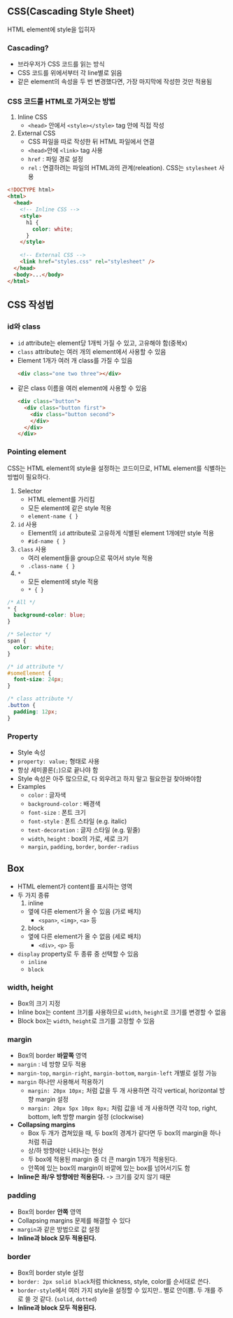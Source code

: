 ## CSS(Cascading Style Sheet)

HTML element에 style을 입히자

### Cascading?

- 브라우저가 CSS 코드를 읽는 방식
- CSS 코드를 위에서부터 각 line별로 읽음
- 같은 element의 속성을 두 번 변경했다면, 가장 마지막에 작성한 것만 적용됨

### CSS 코드를 HTML로 가져오는 방법

1. Inline CSS
	- `<head>` 안에서 `<style></style>` tag 안에 직접 작성
2. External CSS
	- CSS 파일을 따로 작성한 뒤 HTML 파일에서 연결
	- `<head>`안에 `<link>` tag 사용
	- `href` : 파일 경로 설정
	- `rel` : 연결하려는 파일의 HTML과의 관계(releation). CSS는 `stylesheet` 사용
    
```html
<!DOCTYPE html>
<html>
  <head>
    <!-- Inline CSS -->
    <style>
      h1 {
        color: white;
      }
    </style>
    
    <!-- External CSS -->
    <link href="styles.css" rel="stylesheet" />
  </head>
  <body>...</body>
</html>
```

## CSS 작성법

### id와 class

- `id` attribute는 element당 1개씩 가질 수 있고, 고유해야 함(중복x)
- `class` attribute는 여러 개의 element에서 사용할 수 있음
- Element 1개가 여러 개 class를 가질 수 있음
  ```html
  <div class="one two three"></div>
  ```
- 같은 class 이름을 여러 element에 사용할 수 있음
  ```html
  <div class="button">
    <div class="button first">
      <div class="button second">
      </div>
    </div>
  </div>
  ```

### Pointing element

CSS는 HTML element의 style을 설정하는 코드이므로, HTML element를 식별하는 방법이 필요하다.

1. Selector
	- HTML element를 가리킴
    - 모든 element에 같은 style 적용
    - `element-name { }`
2. `id` 사용
	- Element의 `id` attribute로 고유하게 식별된 element 1개에만 style 적용
    - `#id-name { }`
3. `class` 사용
	- 여러 element들을 group으로 묶어서 style 적용
    - `.class-name { }`
4. `*`
	- 모든 element에 style 적용
    - `* { }`

```css
/* All */
* {
  background-color: blue;
}

/* Selector */
span {
  color: white;
}

/* id attribute */
#someElement {
  font-size: 24px;
}

/* class attribute */
.button {
  padding: 12px;
}
```

### Property

- Style 속성
- `property: value;` 형태로 사용
- 항상 세미콜론(`;`)으로 끝나야 함
- Style 속성은 아주 많으므로, 다 외우려고 하지 말고 필요한걸 찾아봐야함
- Examples
  - `color` : 글자색
  - `background-color` : 배경색
  - `font-size` : 폰트 크기
  - `font-style` : 폰트 스타일 (e.g. italic)
  - `text-decoration` : 글자 스타일 (e.g. 밑줄)
  - `width`, `height` : box의 가로, 세로 크기
  - `margin`, `padding`, `border`, `border-radius`

## Box

- HTML element가 content를 표시하는 영역
- 두 가지 종류
  1. inline
  	- 옆에 다른 element가 올 수 있음 (가로 배치)
      - `<span>`, `<img>`, `<a>` 등
  2. block
  	- 옆에 다른 element가 올 수 없음 (세로 배치)
      - `<div>`, `<p>` 등
- `display` property로 두 종류 중 선택할 수 있음
  - `inline`
  - `block`

### width, height

- Box의 크기 지정
- Inline box는 content 크기를 사용하므로 `width`, `height`로 크기를 변경할 수 없음
- Block box는 `width`, `height`로 크기를 고정할 수 있음

### margin

- Box의 border **바깥쪽** 영역
- `margin` : 네 방향 모두 적용
- `margin-top`, `margin-right`, `margin-bottom`, `margin-left` 개별로 설정 가능
- `margin` 하나만 사용해서 적용하기
  - `margin: 20px 10px;` 처럼 값을 두 개 사용하면 각각 vertical, horizontal 방향 margin 설정
  - `margin: 20px 5px 10px 8px;` 처럼 값을 네 개 사용하면 각각 top, right, bottom, left 방향 margin 설정 (clockwise)
- **Collapsing margins**
  - Box 두 개가 겹쳐있을 때, 두 box의 경계가 같다면 두 box의 margin을 하나 처럼 취급
  - 상/하 방향에만 나타나는 현상
  - 두 box에 적용된 margin 중 더 큰 margin 1개가 적용된다.
  - 안쪽에 있는 box의 margin이 바깥에 있는 box를 넘어서기도 함
- **Inline은 좌/우 방향에만 적용된다.** -> 크기를 갖지 않기 때문

### padding

- Box의 border **안쪽** 영역
- Collapsing margins 문제를 해결할 수 있다
- `margin`과 같은 방법으로 값 설정
- **Inline과 block 모두 적용된다.**

### border

- Box의 border style 설정
- `border: 2px solid black`처럼 thickness, style, color를 순서대로 쓴다.
- `border-style`에서 여러 가지 style을 설정할 수 있지만.. 별로 안이쁨. 두 개를 주로 쓸 것 같다. (`solid`, `dotted`)
- **Inline과 block 모두 적용된다.**